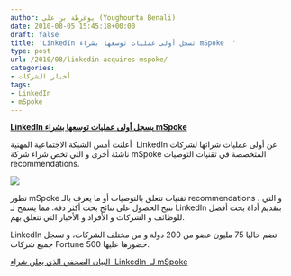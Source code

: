 ```yaml
---
author: يوغرطة بن علي (Youghourta Benali)
date: 2010-08-05 15:45:18+00:00
draft: false
title: 'LinkedIn تسجل أولى عمليات توسعها بشراء mSpoke  '
type: post
url: /2010/08/linkedin-acquires-mspoke/
categories:
- أخبار الشركات
tags:
- LinkedIn
- mSpoke
---
```


**[LinkedIn يسجل أولى عمليات توسعها بشراء mSpoke](https://www.it-scoop.com/2010/08/linkedin-acquires-mspoke)**




أعلنت أمس الشبكة الاجتماعية المهنية  LinkedIn عن أولى عمليات شرائها لشركات ناشئة أخرى و التي تخص شراء شركة mSpoke المتخصصة في تقنيات التوصيات recommendations.




[![](https://www.it-scoop.com/wp-content/uploads/2010/08/linkedin_logo.jpg)
](https://www.it-scoop.com/2010/08/linkedin-acquires-mspoke)


تطور mSpoke تقنيات تتعلق بالتوصيات أو ما يعرف بالـ recommendations ، و التي تتيح الحصول على نتائج بحث أكثر دقة. مما يسمح لـ LinkedIn بتقديم أداة بحث أفضل للوظائف و الشركات و الأفراد و الأخبار التي تتعلق بهم.

LinkedIn تضم حاليا 75 مليون عضو من 200 دولة و من مختلف الشركات، و تسجل جميع شركات Fortune 500 حضورها عليها.

[البيان الصحفي الذي يعلن شراء  LinkedIn  لـ mSpoke](http://press.linkedin.com/mspoke-acquisition)
